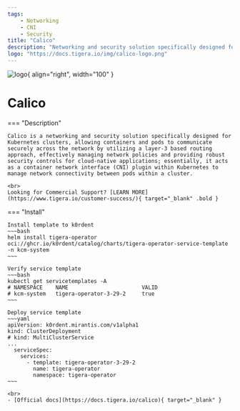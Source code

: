 ```yaml
---
tags:
    - Networking 
    - CNI 
    - Security
title: "Calico"
description: "Networking and security solution specifically designed for Kubernetes clusters."
logo: "https://docs.tigera.io/img/calico-logo.png"
---
```

![logo](https://docs.tigera.io/img/calico-logo.png){ align="right", width="100" }
# Calico

=== "Description"

    Calico is a networking and security solution specifically designed for Kubernetes clusters, allowing containers and pods to communicate securely across the network by utilizing a layer-3 based routing approach, effectively managing network policies and providing robust security controls for cloud-native applications; essentially, it acts as a container network interface (CNI) plugin within Kubernetes to manage network connectivity between pods within a cluster.

    <br>
    Looking for Commercial Support? [LEARN MORE](https://www.tigera.io/customer-success/){ target="_blank" .bold }

=== "Install"

    Install template to k0rdent
    ~~~bash
    helm install tigera-operator oci://ghcr.io/k0rdent/catalog/charts/tigera-operator-service-template -n kcm-system
    ~~~

    Verify service template
    ~~~bash
    kubectl get servicetemplates -A
    # NAMESPACE    NAME                       VALID
    # kcm-system   tigera-operator-3-29-2     true
    ~~~

    Deploy service template
    ~~~yaml
    apiVersion: k0rdent.mirantis.com/v1alpha1
    kind: ClusterDeployment
    # kind: MultiClusterService
    ...
      serviceSpec:
        services:
          - template: tigera-operator-3-29-2
            name: tigera-operator
            namespace: tigera-operator
    ~~~

    <br>
    - [Official docs](https://docs.tigera.io/calico){ target="_blank" }